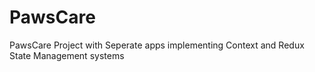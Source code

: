 # PawsCare
PawsCare Project with Seperate apps implementing Context and Redux State Management systems
